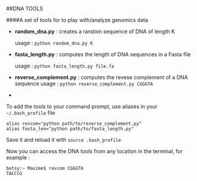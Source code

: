 ##DNA TOOLS

####A set of tools for to play with/analyze genomics data
- **random_dna.py** : creates a random sequence of DNA of length K 

	usage : `python random_dna.py K`
- **fasta_length.py** : computes the length of DNA sequences in a Fasta file
	
	usage : `python fasta_length.py file.fa`
- **reverse_complement.py** : computes the revese complement of a DNA sequence
	usage : `python reverse_complement.py CGGGTA`

-
	
To add the tools to your command prompt, use aliases in your `~/.bash_profile` file

``` 
alias revcom="python path/to/reverse_complement.py"
alias fasta_len="python path/to/fasta_length.py"
```

Save it and reload it with `source .bash_profile`

Now you can access the DNA tools from any location in the terminal, for example :

```
betsy:~ Maxime$ revcom CGGGTA
TACCCG
```